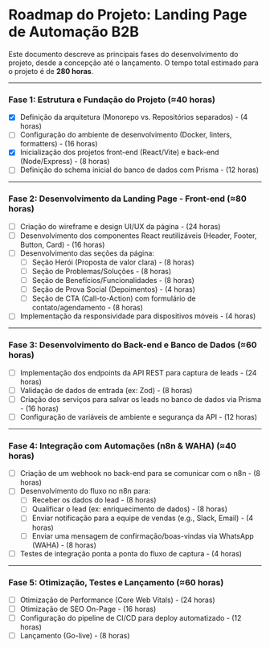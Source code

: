 # Roadmap do Projeto: Landing Page de Automação B2B

Este documento descreve as principais fases do desenvolvimento do projeto, desde a concepção até o lançamento. O tempo total estimado para o projeto é de **280 horas**.

---

### Fase 1: Estrutura e Fundação do Projeto (≈40 horas)

- [x] Definição da arquitetura (Monorepo vs. Repositórios separados) - (4 horas)
- [ ] Configuração do ambiente de desenvolvimento (Docker, linters, formatters) - (16 horas)
- [x] Inicialização dos projetos front-end (React/Vite) e back-end (Node/Express) - (8 horas)
- [ ] Definição do schema inicial do banco de dados com Prisma - (12 horas)

---

### Fase 2: Desenvolvimento da Landing Page - Front-end (≈80 horas)

- [ ] Criação do wireframe e design UI/UX da página - (24 horas)
- [ ] Desenvolvimento dos componentes React reutilizáveis (Header, Footer, Button, Card) - (16 horas)
- [ ] Desenvolvimento das seções da página:
  - [ ] Seção Herói (Proposta de valor clara) - (8 horas)
  - [ ] Seção de Problemas/Soluções - (8 horas)
  - [ ] Seção de Benefícios/Funcionalidades - (8 horas)
  - [ ] Seção de Prova Social (Depoimentos) - (4 horas)
  - [ ] Seção de CTA (Call-to-Action) com formulário de contato/agendamento - (8 horas)
- [ ] Implementação da responsividade para dispositivos móveis - (4 horas)

---

### Fase 3: Desenvolvimento do Back-end e Banco de Dados (≈60 horas)

- [ ] Implementação dos endpoints da API REST para captura de leads - (24 horas)
- [ ] Validação de dados de entrada (ex: Zod) - (8 horas)
- [ ] Criação dos serviços para salvar os leads no banco de dados via Prisma - (16 horas)
- [ ] Configuração de variáveis de ambiente e segurança da API - (12 horas)

---

### Fase 4: Integração com Automações (n8n & WAHA) (≈40 horas)

- [ ] Criação de um webhook no back-end para se comunicar com o n8n - (8 horas)
- [ ] Desenvolvimento do fluxo no n8n para:
  - [ ] Receber os dados do lead - (8 horas)
  - [ ] Qualificar o lead (ex: enriquecimento de dados) - (8 horas)
  - [ ] Enviar notificação para a equipe de vendas (e.g., Slack, Email) - (4 horas)
  - [ ] Enviar uma mensagem de confirmação/boas-vindas via WhatsApp (WAHA) - (8 horas)
- [ ] Testes de integração ponta a ponta do fluxo de captura - (4 horas)

---

### Fase 5: Otimização, Testes e Lançamento (≈60 horas)

- [ ] Otimização de Performance (Core Web Vitals) - (24 horas)
- [ ] Otimização de SEO On-Page - (16 horas)
- [ ] Configuração do pipeline de CI/CD para deploy automatizado - (12 horas)
- [ ] Lançamento (Go-live) - (8 horas)